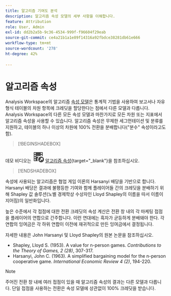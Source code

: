 ```yaml
---
title: 알고리즘 기여도 분석
description: 알고리즘 속성 모델의 세부 사항을 이해합니다.
feature: Attribution
role: User, Admin
exl-id: dd2b2a5b-9c36-4534-999f-f96604f29eab
source-git-commit: ce4a21b1a1e89f14316a92fbdce38281db61e666
workflow-type: tm+mt
source-wordcount: '278'
ht-degree: 42%

---
```


# 알고리즘 속성

Analysis Workspace의 알고리즘 [속성 모델](models.md)은 통계적 기법을 사용하여 보고서나 자유 형식 테이블의 차원 항목에 크레딧을 할당한다는 점에서 다른 모델과 다릅니다. Analysis Workspace의 다른 모든 속성 모델과 마찬가지로 모든 차원 또는 지표에서 알고리즘 속성을 사용할 수 있습니다. 알고리즘 속성은 무제한 세그먼테이션 및 분류를 지원하고, 테이블의 하나 이상의 차원에 100% 전환을 분배합니다(&quot;분수&quot; 속성이라고도 함).


>[!BEGINSHADEBOX]

데모 비디오는 ![VideoCheckedOut](/help/assets/icons/VideoCheckedOut.svg) [알고리즘 속성](https://video.tv.adobe.com/v/40052?captions=kor&quality=12&learn=on){target="_blank"}을 참조하십시오.

>[!ENDSHADEBOX]


속성에 사용되는 알고리즘은 협업 게임 이론의 Harsanyi 배당을 기반으로 합니다. Harsanyi 배당은 결과에 불평등한 기여와 함께 플레이어들 간의 크레딧을 분배하기 위해 Shapley 값 솔루션(노벨 경제학상 수상자인 Lloyd Shapley의 이름을 따서 이름이 지어짐)의 일반화입니다.

높은 수준에서 각 접점에 대한 전환 크레딧의 속성 계산은 전환 창 내의 각 마케팅 접점을 플레이어의 연합으로 간주합니다. 이런 연대에는 흑자가 균등하게 분배돼야 한다. 각 연합의 잉여금은 각 하위 연합이 이전에 재귀적으로 만든 잉여금에서 결정됩니다.

자세한 내용은 John Harsanyi 및 Lloyd Shapley의 원본 논문을 참조하십시오.

* Shapley, Lloyd S. (1953). A value for n-person games. *Contributions to the Theory of Games, 2 (28)*, 307-317.
* Harsanyi, John C. (1963). A simplified bargaining model for the n-person cooperative game. *International Economic Review 4 (2)*, 194-220.

>[!NOTE]
>
>주어진 전환 창 내에 여러 접점이 있을 때 알고리즘 속성의 결과는 다른 모델과 다릅니다. 단일 접점을 사용하는 전환은 속성 모델에 상관없이 100% 크레딧을 받습니다.
